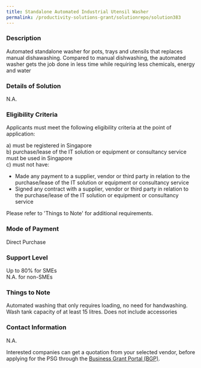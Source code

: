 ```yaml
---
title: Standalone Automated Industrial Utensil Washer
permalink: /productivity-solutions-grant/solutionrepo/solution383
---
```


### Description

Automated standalone washer for pots, trays and utensils that replaces manual dishawashing. 
Compared to manual dishwashing, the automated washer gets the job done in less time while requiring less chemicals, energy and water

### Details of Solution

N.A.

### Eligibility Criteria

Applicants must meet the following eligibility criteria at the point of application:

a) must be registered in Singapore <br>
b) purchase/lease of the IT solution or equipment or consultancy service must be used in Singapore <br>
c) must not have:
- Made any payment to a supplier, vendor or third party in relation to the purchase/lease of the IT solution or equipment or consultancy service
- Signed any contract with a supplier, vendor or third party in relation to the purchase/lease of the IT solution or equipment or consultancy service

Please refer to 'Things to Note' for additional requirements.

### Mode of Payment
Direct Purchase

### Support Level
Up to 80% for SMEs <br>
N.A. for non-SMEs

### Things to Note
Automated washing that only requires loading, no need for handwashing. 
Wash tank capacity of at least 15 litres.
Does not include accessories

### Contact Information
N.A.

Interested companies can get a quotation from your selected vendor, before applying for the PSG through the <a target='_blank' rel='noopener' href='https://www.businessgrants.gov.sg/'>Business Grant Portal (BGP)</a>.
